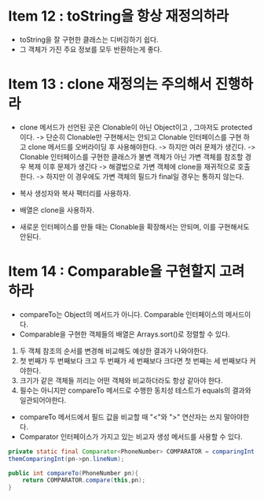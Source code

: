# Item 12 : toString을 항상 재정의하라

- toString을 잘 구현한 클래스는 디버깅하기 쉽다.
- 그 객체가 가진 주요 정보를 모두 반환하는게 좋다.

# Item 13 : clone 재정의는 주의해서 진행하라

- clone 메서드가 선언된 곳은 Clonable이 아닌 Object이고 , 그마저도 protected이다.
  -> 단순히 Clonable만 구현해서는 안되고 Clonable 인터페이스를 구현 하고 clone 메서드를 오버라이딩 후 사용해야한다.
  -> 하지만 여러 문제가 생긴다.
  -> Clonable 인터페이스를 구현한 클래스가 불변 객체가 아닌 가변 객체를 참조할 경우 복제 이후 문제가 생긴다
  -> 해결법으로 가변 객체에 clone을 재귀적으로 호출한다.
  -> 하지만 이 경우에도 가변 객체의 필드가 final일 경우는 통하지 않는다.

- 복사 생성자와 복사 팩터리를 사용하자.
- 배열은 clone을 사용하자.

- 새로운 인터페이스를 만들 때는 Clonable을 확장해서는 안되며, 이를 구현해서도 안된다.

# Item 14 : Comparable을 구현할지 고려하라

- compareTo는 Object의 메서드가 아니다. Comparable 인터페이스의 메서드이다.
- Comparable을 구현한 객체들의 배열은 Arrays.sort()로 정렬할 수 있다.

1. 두 객체 참조의 순서를 변경해 비교해도 예상한 결과가 나와야한다.
2. 첫 번째가 두 번째보다 크고 두 번째가 세 번째보다 크다면 첫 번째는 세 번째보다 커야한다.
3. 크기가 같은 객체들 끼리는 어떤 객체와 비교하더라도 항상 같아야 한다.
4. 필수는 아니지만 compareTo 메서드로 수행한 동치성 테스트가 equals의 결과와 일관되어야한다.

- compareTo 메서드에서 필드 값을 비교할 때 "<"와 ">" 연산자는 쓰지 말아야한다.
- Comparator 인터페이스가 가지고 있는 비교자 생성 메서드를 사용할 수 있다.

```java
private static final Comparator<PhoneNumber> COMPARATOR = comparingInt((PhoneNumber) pn->pn.areaCode).thenComparingInt(pn->pn.prefix).
themComparingInt(pn->pn.lineNum);

public int compareTo(PhoneNumber pn){
    return COMPARATOR.compare(this,pn);
}
```
